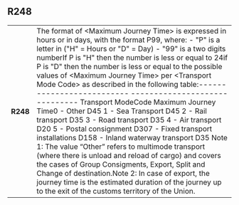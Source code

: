 ## R248
<table>
 <tr>
  <th>
   R248
  </th>
  <td>
   The format of &lt;Maximum Journey Time&gt; is expressed in hours or in days, with the format P99, where:  - "P" is a letter in ("H" = Hours or "D" = Day)  - "99" is a two digits numberIf P is "H" then the number is less or equal to 24if P is "D" then the number is less or equal to the possible     values of &lt;Maximum Journey Time&gt; per &lt;Transport Mode Code&gt; as described in the following table:--------------------------                     ------------------------------ Transport ModeCode                       Maximum Journey Time0 - Other                                                      D45                 1 - Sea Transport                                        D45                 2 - Rail transport                                          D35                3 - Road transport                                       D35            4 - Air transport                                           D20 5 - Postal consignment                                D307 - Fixed transport installations                   D158 - Inland waterway transport                    D35 Note 1: The value “Other” refers to multimode transport (where there is unload and reload of cargo) and covers the cases of Group Consigments, Export, Split and Change of destination.Note 2: In case of export, the journey time is the estimated duration of the journey up to the exit of the customs territory of the Union.
  </td>
 </tr>
</table>
